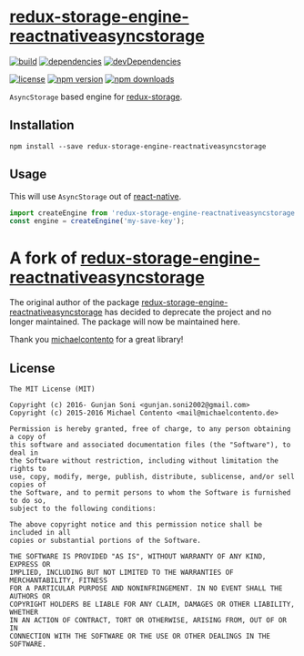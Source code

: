 # [redux-storage-engine-reactnativeasyncstorage][]

[![build](https://travis-ci.org/react-stack/redux-storage-engine-reactnativeasyncstorage.svg?branch=master)](https://travis-ci.org/react-stack/redux-storage-engine-reactnativeasyncstorage)
[![dependencies](https://david-dm.org/react-stack/redux-storage-engine-reactnativeasyncstorage.svg)](https://david-dm.org/react-stack/redux-storage-engine-reactnativeasyncstorage)
[![devDependencies](https://david-dm.org/react-stack/redux-storage-engine-reactnativeasyncstorage/dev-status.svg)](https://david-dm.org/react-stack/redux-storage-engine-reactnativeasyncstorage#info=devDependencies)

[![license](https://img.shields.io/npm/l/redux-storage-engine-reactnativeasyncstorage.svg?style=flat-square)](https://www.npmjs.com/package/redux-storage-engine-reactnativeasyncstorage)
[![npm version](https://img.shields.io/npm/v/redux-storage-engine-reactnativeasyncstorage.svg?style=flat-square)](https://www.npmjs.com/package/redux-storage-engine-reactnativeasyncstorage)
[![npm downloads](https://img.shields.io/npm/dm/redux-storage-engine-reactnativeasyncstorage.svg?style=flat-square)](https://www.npmjs.com/package/redux-storage-engine-reactnativeasyncstorage)

`AsyncStorage` based engine for [redux-storage][].

## Installation

    npm install --save redux-storage-engine-reactnativeasyncstorage

## Usage

This will use `AsyncStorage` out of [react-native][].

```js
import createEngine from 'redux-storage-engine-reactnativeasyncstorage';
const engine = createEngine('my-save-key');
```

# A fork of [redux-storage-engine-reactnativeasyncstorage](https://github.com/michaelcontento/redux-storage-engine-reactnativeasyncstorage)

The original author of the package [redux-storage-engine-reactnativeasyncstorage](https://github.com/michaelcontento/redux-storage-engine-reactnativeasyncstorage) has decided to deprecate the project and no longer maintained. The package will now be maintained here.

Thank you [michaelcontento](https://github.com/michaelcontento) for a great library!

## License

    The MIT License (MIT)

    Copyright (c) 2016- Gunjan Soni <gunjan.soni2002@gmail.com> 
    Copyright (c) 2015-2016 Michael Contento <mail@michaelcontento.de> 

    Permission is hereby granted, free of charge, to any person obtaining a copy of
    this software and associated documentation files (the "Software"), to deal in
    the Software without restriction, including without limitation the rights to
    use, copy, modify, merge, publish, distribute, sublicense, and/or sell copies of
    the Software, and to permit persons to whom the Software is furnished to do so,
    subject to the following conditions:

    The above copyright notice and this permission notice shall be included in all
    copies or substantial portions of the Software.

    THE SOFTWARE IS PROVIDED "AS IS", WITHOUT WARRANTY OF ANY KIND, EXPRESS OR
    IMPLIED, INCLUDING BUT NOT LIMITED TO THE WARRANTIES OF MERCHANTABILITY, FITNESS
    FOR A PARTICULAR PURPOSE AND NONINFRINGEMENT. IN NO EVENT SHALL THE AUTHORS OR
    COPYRIGHT HOLDERS BE LIABLE FOR ANY CLAIM, DAMAGES OR OTHER LIABILITY, WHETHER
    IN AN ACTION OF CONTRACT, TORT OR OTHERWISE, ARISING FROM, OUT OF OR IN
    CONNECTION WITH THE SOFTWARE OR THE USE OR OTHER DEALINGS IN THE SOFTWARE.

  [redux-storage]: https://github.com/react-stack/redux-storage
  [redux-storage-engine-reactnativeasyncstorage]: https://github.com/react-stack/redux-storage-engine-reactnativeasyncstorage
  [react-native]: https://facebook.github.io/react-native/
